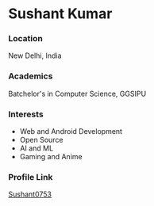 # Sushant Kumar

### Location

New Delhi, India

### Academics

Batchelor's in Computer Science, GGSIPU

### Interests

- Web and Android Development
- Open Source
- AI and ML
- Gaming and Anime

### Profile Link

[Sushant0753](https://github.com/Sushant0753)